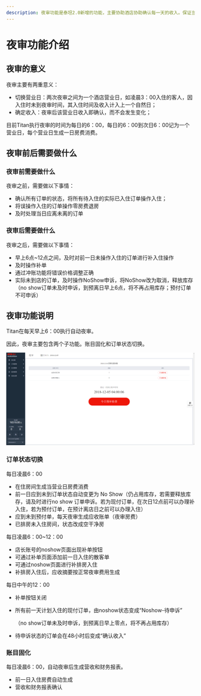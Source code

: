 ```yaml
---
description: 夜审功能是泰坦2.0新增的功能，主要协助酒店协助确认每一天的收入。保证当天酒店收益的真实正确。
---
```


# 夜审功能介绍

## 夜审的意义

夜审主要有两重意义：

* 切换营业日：两次夜审之间为一个酒店营业日，如凌晨3：00入住的客人，因入住时未到夜审时间，其入住时间及收入计入上一个自然日；
* 确定收入：夜审后该营业日收入即确认，而不会发生变化；

目前Titan执行夜审的时间为每日的6：00，每日的6：00到次日6：00记为一个营业日，每个营业日生成一日房费消费。

## 夜审前后需要做什么

### 夜审前需要做什么

夜审之前，需要做以下事情：

* 确认所有订单的状态，将所有待入住的实际已入住订单操作入住；
* 将误操作入住的订单操作零房费退房
* 及时处理当日应离未离的订单

### 夜审后需要做什么

夜审之后，需要做以下事情：

* 早上6点~12点之间，及时对前一日未操作入住的订单进行补入住操作
* 及时操作补单
* 通过冲账功能将错误价格调整正确
* 实际未到店的订单，及时操作NoShow申诉，将NoShow改为取消，释放库存（no show订单未及时申诉，到预离日早上6点，将不再占用库存；预付订单不可申诉）

## 夜审功能说明

Titan在每天早上6：00执行自动夜审。

因此，夜审主要包含两个子功能。账目固化和订单状态切换。

![&#x6BCF;&#x65E5;6:00&#x6267;&#x884C;&#x591C;&#x5BA1;](../../.gitbook/assets/image%20%28575%29.png)

### 订单状态切换

每日凌晨6：00

* 在住房间生成当营业日房费消费
* 前一日应到未到订单状态自动变更为 No Show（仍占用库存，若需要释放库存，请及时进行no show 订单申诉。若为现付订单，在次日12点前可以办理补入住，若为预付订单，在预计离店日之前可以办理入住）
* 应到未到预付单，每天夜审生成应收账单（夜审房费）
* 已排房未入住房间，状态改成空干净房

每日凌晨6：00~12：00

* 店长账号的noshow页面出现补单按钮
* 可通过补单页面添加前一日入住的散客单
* 可通过noshow页面进行补排房入住
* 补排房入住后，应收摘要按正常夜审费用生成

每日中午的12：00

* 补单按钮关闭
* 所有前一天计划入住的现付订单，由noshow状态变成“Noshow-待申诉”

  （no show订单未及时申诉，到预离日早上零点，将不再占用库存）

* 待申诉状态的订单会在48小时后变成“确认收入”

### 账目固化

每日凌晨6：00，自动夜审后生成营收和财务报表。

* 前一日入住房费自动生成
* 营收和财务报表确认

## 

